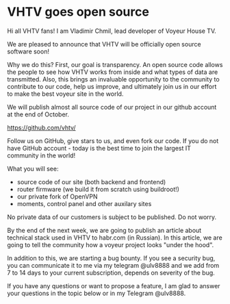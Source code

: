 # VHTV goes open source

Hi all VHTV fans! I am Vladimir Chmil, lead developer of Voyeur House TV. 

We are pleased to announce that VHTV will be officially open source software soon! 

Why we do this? First, our goal is transparency. An open source code allows the people to see how VHTV works from inside and what types of data are transmitted. Also, this brings an invaluable opportunity to the community to contribute to our code, help us improve, and ultimately join us in our effort to make the best voyeur site in the world.

We will publish almost all source code of our project in our github account at the end of October.

https://github.com/vhtv/

Follow us on GitHub, give stars to us, and even fork our code. If you do not have GitHub account - today is the best time to join the largest IT community in the world!

What you will see:
- source code of our site (both backend and frontend)
- router firmware (we build it from scratch using buildroot!)
- our private fork of OpenVPN
- moments, control panel and other auxilary sites

No private data of our customers is subject to be published. Do not worry.

By the end of the next week, we are going to publish an article about technical stack used in VHTV to habr.com (in Russian). In this article, we are going to tell the community how a voyeur project looks "under the hood".

In addition to this, we are starting a bug bounty. If you see a security bug, you can communicate it to me via my telegram @ulv8888 and we add from 7 to 14 days to your current subscription, depends on severity of the bug.

If you have any questions or want to propose a feature, I am glad to answer your questions in the topic below or in my Telegram @ulv8888.
